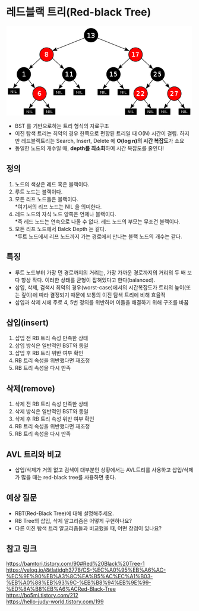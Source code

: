 # 레드블랙 트리(Red-black Tree)

![Alt text](images/red-black-tree.png)

- BST 를 기반으로하는 트리 형식의 자료구조
- 이진 탐색 트리는 최악의 경우 한쪽으로 편향된 트리일 때 O(N) 시간이 걸림. 하지만 레드블랙트리는 Search, Insert, Delete 에 **O(log n)의 시간 복잡도**가 소요
- 동일한 노드의 개수일 때, **depth를 최소화**하여 시간 복잡도를 줄인다!

## 정의

1. 노드의 색상은 레드 혹은 블랙이다.
2. 루트 노드는 블랙이다.
3. 모든 리프 노드들은 블랙이다.  
   \*여기서의 리프 노드는 NIL 을 의미한다.
4. 레드 노드의 자식 노드 양쪽은 언제나 블랙이다.  
   \*즉 레드 노드는 연속으로 나올 수 없다. 레드 노드의 부모는 무조건 블랙이다.
5. 모든 리프 노드에서 Balck Depth 는 같다.  
   \*루트 노드에서 리프 노드까지 가는 경로에서 만나는 블랙 노드의 개수는 같다.

## 특징

- 루트 노드부터 가장 먼 경로까지의 거리는, 가장 가까운 경로까지의 거리의 두 배 보다 항상 작다. 이러한 상태를 균형이 잡혀있다고 한다(balanced).
- 삽입, 삭제, 검색시 최악의 경우(worst-case)에서의 시간복잡도가 트리의 높이(또는 깊이)에 따라 결정되기 때문에 보통의 이진 탐색 트리에 비해 효율적
- 삽입과 삭제 시에 주로 4, 5번 정의를 위반하며 이들을 해결하기 위해 구조를 바꿈

## 삽입(insert)

1. 삽입 전 RB 트리 속성 만족한 상태
2. 삽입 방식은 일반적인 BST와 동일
3. 삽입 후 RB 트리 위반 여부 확인
4. RB 트리 속성을 위반했다면 재조정
5. RB 트리 속성을 다시 만족

## 삭제(remove)

1. 삭제 전 RB 트리 속성 만족한 상태
2. 삭제 방식은 일반적인 BST와 동일
3. 삭제 후 RB 트리 속성 위반 여부 확인
4. RB 트리 속성을 위반했다면 재조정
5. RB 트리 속성을 다시 만족

## AVL 트리와 비교

- 삽입/삭제가 거의 없고 검색이 대부분인 상황에서는 AVL트리를 사용하고 삽입/삭제가 많을 때는 red-black tree를 사용하면 좋다.

## 예상 질문

- RBT(Red-Black Tree)에 대해 설명해주세요.
- RB Tree의 삽입, 삭제 알고리즘은 어떻게 구현하나요?
- 다른 이진 탐색 트리 알고리즘들과 비교했을 때, 어떤 장점이 있나요?

## 참고 링크

https://bamtori.tistory.com/90#Red%20Black%20Tree-1  
https://velog.io/@tlatjdgh3778/CS-%EC%A0%95%EB%A6%AC-%EC%9E%90%EB%A3%8C%EA%B5%AC%EC%A1%B03-%EB%A0%88%EB%93%9C-%EB%B8%94%EB%9E%99-%ED%8A%B8%EB%A6%ACRed-Black-Tree  
https://bo5mi.tistory.com/212  
https://hello-judy-world.tistory.com/199
